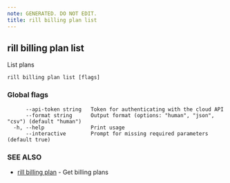 ```yaml
---
note: GENERATED. DO NOT EDIT.
title: rill billing plan list
---
```

## rill billing plan list

List plans

```
rill billing plan list [flags]
```

### Global flags

```
      --api-token string   Token for authenticating with the cloud API
      --format string      Output format (options: "human", "json", "csv") (default "human")
  -h, --help               Print usage
      --interactive        Prompt for missing required parameters (default true)
```

### SEE ALSO

* [rill billing plan](plan.md)	 - Get billing plans

